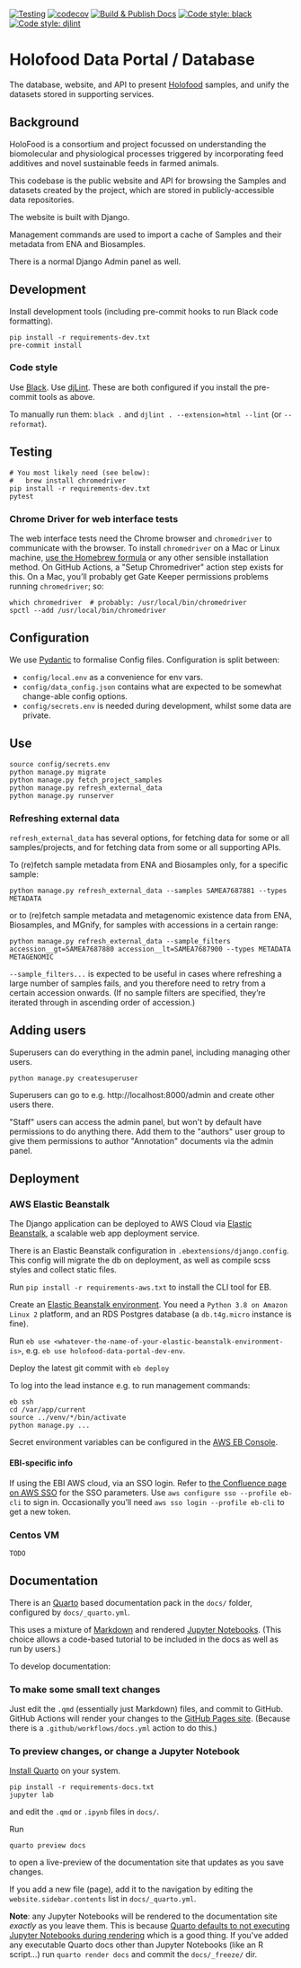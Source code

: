 [![Testing](https://github.com/EBI-Metagenomics/holofood-database/actions/workflows/test.yml/badge.svg)](https://github.com/EBI-Metagenomics/holofood-database/actions/workflows/test.yml)
[![codecov](https://codecov.io/gh/EBI-Metagenomics/holofood-database/branch/main/graph/badge.svg?token=27IVW899W8)](https://codecov.io/gh/EBI-Metagenomics/holofood-database)
[![Build & Publish Docs](https://github.com/EBI-Metagenomics/holofood-database/actions/workflows/docs.yml/badge.svg)](https://github.com/EBI-Metagenomics/holofood-database/actions/workflows/docs.yml)
[![Code style: black](https://img.shields.io/badge/code%20style-black-000000.svg)](https://github.com/psf/black)
[![Code style: djlint](https://img.shields.io/badge/html%20style-djlint-blue.svg)](https://www.djlint.com)

# Holofood Data Portal / Database
The database, website, and API to present [Holofood](https://www.holofood.eu) samples,
and unify the datasets stored in supporting services.

## Background
HoloFood is a consortium and project focussed on understanding the biomolecular 
and physiological processes  triggered by incorporating feed additives and novel
sustainable feeds in farmed animals.

This codebase is the public website and API for browsing the Samples and datasets
created by the project, which are stored in publicly-accessible data repositories. 

The website is built with Django.

Management commands are used to import a cache of Samples and their metadata
from ENA and Biosamples.

There is a normal Django Admin panel as well.

## Development
Install development tools (including pre-commit hooks to run Black code formatting).
```shell
pip install -r requirements-dev.txt
pre-commit install
```

### Code style
Use [Black](https://black.readthedocs.io/en/stable/).
Use [djLint](https://djlint.com/).
These are both configured if you install the pre-commit tools as above.

To manually run them:
`black .` and `djlint . --extension=html --lint` (or `--reformat`).

## Testing
```shell
# You most likely need (see below):
#   brew install chromedriver
pip install -r requirements-dev.txt
pytest
```

### Chrome Driver for web interface tests
The web interface tests need the Chrome browser and `chromedriver` to communicate with the browser.
To install `chromedriver` on a Mac or Linux machine, [use the Homebrew formula](https://formulae.brew.sh/cask/chromedriver)
or any other sensible installation method. On GitHub Actions, a "Setup Chromedriver" action step exists for this.
On a Mac, you’ll probably get Gate Keeper permissions problems running `chromedriver`; so:
```shell
which chromedriver  # probably: /usr/local/bin/chromedriver
spctl --add /usr/local/bin/chromedriver
```

## Configuration
We use [Pydantic](https://pydantic-docs.helpmanual.io/) to formalise Config files.
Configuration is split between:
- `config/local.env` as a convenience for env vars.
- `config/data_config.json` contains what are expected to be somewhat change-able config options.
- `config/secrets.env` is needed during development, whilst some data are private.

## Use
```shell
source config/secrets.env
python manage.py migrate
python manage.py fetch_project_samples
python manage.py refresh_external_data
python manage.py runserver
```

### Refreshing external data
`refresh_external_data` has several options, for fetching data for some or all samples/projects, 
and for fetching data from some or all supporting APIs.

To (re)fetch sample metadata from ENA and Biosamples only, for a specific sample:

`python manage.py refresh_external_data --samples SAMEA7687881 --types METADATA`

or to (re)fetch sample metadata and metagenomic existence data from ENA, Biosamples, and MGnify, 
for samples with accessions in a certain range:

`python manage.py refresh_external_data --sample_filters accession__gt=SAMEA7687880 accession__lt=SAMEA7687900 --types METADATA METAGENOMIC`

`--sample_filters...` is expected to be useful in cases where refreshing a large number of samples fails, 
and you therefore need to retry from a certain accession onwards.
(If no sample filters are specified, they’re iterated through in ascending order of accession.) 


## Adding users
Superusers can do everything in the admin panel, including managing other users.
```shell
python manage.py createsuperuser
```
Superusers can go to e.g. http://localhost:8000/admin and create other users there.

"Staff" users can access the admin panel, but won't by default have permissions to do anything there.
Add them to the "authors" user group to give them permissions to author "Annotation" documents via the admin panel.


## Deployment
### AWS Elastic Beanstalk
The Django application can be deployed to AWS Cloud via [Elastic Beanstalk](https://aws.amazon.com/elasticbeanstalk/),
a scalable web app deployment service.

There is an Elastic Beanstalk configuration in `.ebextensions/django.config`.
This config will migrate the db on deployment, as well as compile scss styles and collect static files.

Run `pip install -r requirements-aws.txt` to install the CLI tool for EB.

Create an 
[Elastic Beanstalk environment](https://eu-west-1.console.aws.amazon.com/elasticbeanstalk/home?region=eu-west-1#/environments).
You need a `Python 3.8 on Amazon Linux 2` platform, and an RDS Postgres database (a `db.t4g.micro` instance is fine).

Run `eb use <whatever-the-name-of-your-elastic-beanstalk-environment-is>`, e.g.
`eb use holofood-data-portal-dev-env`.

Deploy the latest git commit with `eb deploy`

To log into the lead instance e.g. to run management commands: 
```shell
eb ssh
cd /var/app/current
source ../venv/*/bin/activate
python manage.py ...
```

Secret environment variables can be configured in the 
[AWS EB Console](https://eu-west-1.console.aws.amazon.com/elasticbeanstalk/home?region=eu-west-1#/environments).

#### EBI-specific info
If using the EBI AWS cloud, via an SSO login.
Refer to 
[the Confluence page on AWS SSO](https://www.ebi.ac.uk/seqdb/confluence/display/CCT/AWS+SSO+Authentication+and+Authorisation)
for the SSO parameters. Use `aws configure sso --profile eb-cli` to sign in.
Occasionally you’ll need `aws sso login --profile eb-cli` to get a new token.

### Centos VM
`TODO`

## Documentation
There is an [Quarto](https://www.quarto.org/) based documentation pack in the `docs/` folder,
configured by `docs/_quarto.yml`.

This uses a mixture of [Markdown](https://quarto.org/docs/authoring/markdown-basics.html) 
and rendered [Jupyter Notebooks](https://jupyter.org/).
(This choice allows a code-based tutorial to be included in the docs as well as run by users.)

To develop documentation:

### To make some small text changes
Just edit the `.qmd` (essentially just Markdown) files, and commit to GitHub.
GitHub Actions will render your changes to the 
[GitHub Pages site](https://ebi-metagenomics.github.io/holofood-database/).
(Because there is a `.github/workflows/docs.yml` action to do this.)

### To preview changes, or change a Jupyter Notebook
[Install Quarto](https://quarto.org/docs/get-started/) on your system.

```shell
pip install -r requirements-docs.txt
jupyter lab
```
and edit the `.qmd` or `.ipynb` files in `docs/`.

Run
```shell
quarto preview docs
```
to open a live-preview of the documentation site that updates as you save changes.

If you add a new file (page), add it to the navigation by editing the 
`website.sidebar.contents` list in `docs/_quarto.yml`.

**Note**: any Jupyter Notebooks will be rendered to the documentation site _exactly_ as you leave them.
This is because 
[Quarto defaults to not executing Jupyter Notebooks during rendering](https://quarto.org/docs/projects/code-execution.html#notebooks)
which is a good thing.
If you've added any executable Quarto docs other than Jupyter Notebooks (like an R script...) run `quarto render docs`
and commit the `docs/_freeze/` dir.
